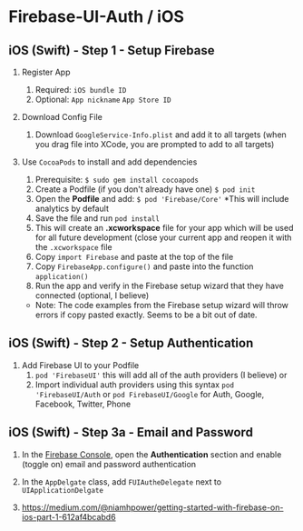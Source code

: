 # Firebase-UI-Auth / iOS

## iOS (Swift) - Step 1 - Setup Firebase

1. Register App
    1. Required: `iOS bundle ID`
    2. Optional: `App nickname` `App Store ID`

2. Download Config File
    1. Download `GoogleService-Info.plist` and add it to all targets (when you drag file into XCode, you are prompted to add to all targets)

3. Use `CocoaPods` to install and add dependencies
    1. Prerequisite: `$ sudo gem install cocoapods`
    2. Create a Podfile (if you don't already have one) `$ pod init`
    3. Open the **Podfile** and add: `$ pod 'Firebase/Core'` *This will include analytics by default
    4. Save the file and run `pod install`
    5. This will create an **.xcworkspace** file for your app which will be used for all future development (close your current app and reopen it with the `.xcworkspace` file
    6. Copy `import Firebase` and paste at the top of the file
    7. Copy `FirebaseApp.configure()` and paste into the function `application()`
    8. Run the app and verify in the Firebase setup wizard that they have connected (optional, I believe)

    * Note: The code examples from the Firebase setup wizard will throw errors if copy pasted exactly. Seems to be a bit out of date.

## iOS (Swift) - Step 2 - Setup Authentication

1. Add Firebase UI to your Podfile
    1. `pod 'FirebaseUI'` this will add all of the auth providers (I believe)
    or
    2. Import individual auth providers using this syntax `pod 'FirebaseUI/Auth` or `pod FirebaseUI/Google` for Auth, Google, Facebook, Twitter, Phone

## iOS (Swift) - Step 3a - Email and Password

1. In the [Firebase Console](http://console.firebase.google.com), open the **Authentication** section and enable (toggle on) email and password authentication

2. In the `AppDelgate` class, add `FUIAutheDelegate` next to `UIApplicationDelgate`

3. https://medium.com/@niamhpower/getting-started-with-firebase-on-ios-part-1-612af4bcabd6
